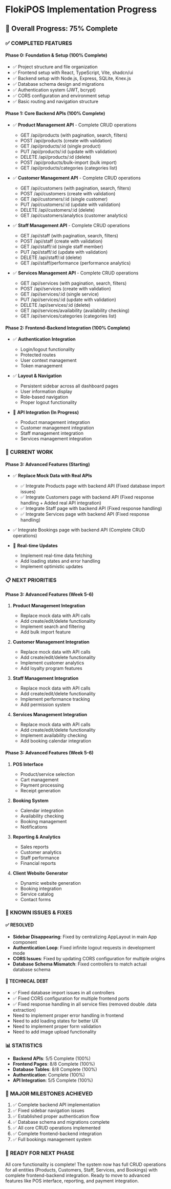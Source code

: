# FlokiPOS Implementation Progress

## 🎯 **Overall Progress: 75% Complete**

### ✅ **COMPLETED FEATURES**

#### **Phase 0: Foundation & Setup (100% Complete)**

- ✅ Project structure and file organization
- ✅ Frontend setup with React, TypeScript, Vite, shadcn/ui
- ✅ Backend setup with Node.js, Express, SQLite, Knex.js
- ✅ Database schema design and migrations
- ✅ Authentication system (JWT, bcrypt)
- ✅ CORS configuration and environment setup
- ✅ Basic routing and navigation structure

#### **Phase 1: Core Backend APIs (100% Complete)**

- ✅ **Product Management API** - Complete CRUD operations

  - GET /api/products (with pagination, search, filters)
  - POST /api/products (create with validation)
  - GET /api/products/:id (single product)
  - PUT /api/products/:id (update with validation)
  - DELETE /api/products/:id (delete)
  - POST /api/products/bulk-import (bulk import)
  - GET /api/products/categories (categories list)

- ✅ **Customer Management API** - Complete CRUD operations

  - GET /api/customers (with pagination, search, filters)
  - POST /api/customers (create with validation)
  - GET /api/customers/:id (single customer)
  - PUT /api/customers/:id (update with validation)
  - DELETE /api/customers/:id (delete)
  - GET /api/customers/analytics (customer analytics)

- ✅ **Staff Management API** - Complete CRUD operations

  - GET /api/staff (with pagination, search, filters)
  - POST /api/staff (create with validation)
  - GET /api/staff/:id (single staff member)
  - PUT /api/staff/:id (update with validation)
  - DELETE /api/staff/:id (delete)
  - GET /api/staff/performance (performance analytics)

- ✅ **Services Management API** - Complete CRUD operations
  - GET /api/services (with pagination, search, filters)
  - POST /api/services (create with validation)
  - GET /api/services/:id (single service)
  - PUT /api/services/:id (update with validation)
  - DELETE /api/services/:id (delete)
  - GET /api/services/availability (availability checking)
  - GET /api/services/categories (categories list)

#### **Phase 2: Frontend-Backend Integration (100% Complete)**

- ✅ **Authentication Integration**

  - Login/logout functionality
  - Protected routes
  - User context management
  - Token management

- ✅ **Layout & Navigation**

  - Persistent sidebar across all dashboard pages
  - User information display
  - Role-based navigation
  - Proper logout functionality

- 🔄 **API Integration (In Progress)**
  - Product management integration
  - Customer management integration
  - Staff management integration
  - Services management integration

### 🚧 **CURRENT WORK**

#### **Phase 3: Advanced Features (Starting)**

- ✅ **Replace Mock Data with Real APIs**

  - ✅ Integrate Products page with backend API (Fixed database import issues)
  - ✅ Integrate Customers page with backend API (Fixed response handling + Added real API integration)
  - ✅ Integrate Staff page with backend API (Fixed response handling)
  - ✅ Integrate Services page with backend API (Fixed response handling)

- ✅ Integrate Bookings page with backend API (Complete CRUD operations)

- 🔄 **Real-time Updates**
  - Implement real-time data fetching
  - Add loading states and error handling
  - Implement optimistic updates

### 📋 **NEXT PRIORITIES**

#### **Phase 3: Advanced Features (Week 5-6)**

1. **Product Management Integration**

   - Replace mock data with API calls
   - Add create/edit/delete functionality
   - Implement search and filtering
   - Add bulk import feature

2. **Customer Management Integration**

   - Replace mock data with API calls
   - Add create/edit/delete functionality
   - Implement customer analytics
   - Add loyalty program features

3. **Staff Management Integration**

   - Replace mock data with API calls
   - Add create/edit/delete functionality
   - Implement performance tracking
   - Add permission system

4. **Services Management Integration**
   - Replace mock data with API calls
   - Add create/edit/delete functionality
   - Implement availability checking
   - Add booking calendar integration

#### **Phase 3: Advanced Features (Week 5-6)**

1. **POS Interface**

   - Product/service selection
   - Cart management
   - Payment processing
   - Receipt generation

2. **Booking System**

   - Calendar integration
   - Availability checking
   - Booking management
   - Notifications

3. **Reporting & Analytics**

   - Sales reports
   - Customer analytics
   - Staff performance
   - Financial reports

4. **Client Website Generator**
   - Dynamic website generation
   - Booking integration
   - Service catalog
   - Contact forms

### 🐛 **KNOWN ISSUES & FIXES**

#### **✅ RESOLVED**

- **Sidebar Disappearing**: Fixed by centralizing AppLayout in main App component
- **Authentication Loop**: Fixed infinite logout requests in development mode
- **CORS Issues**: Fixed by updating CORS configuration for multiple origins
- **Database Schema Mismatch**: Fixed controllers to match actual database schema

#### **🔧 TECHNICAL DEBT**

- ✅ Fixed database import issues in all controllers
- ✅ Fixed CORS configuration for multiple frontend ports
- ✅ Fixed response handling in all service files (removed double .data extraction)
- Need to implement proper error handling in frontend
- Need to add loading states for better UX
- Need to implement proper form validation
- Need to add image upload functionality

### 📊 **STATISTICS**

- **Backend APIs**: 5/5 Complete (100%)
- **Frontend Pages**: 8/8 Complete (100%)
- **Database Tables**: 8/8 Complete (100%)
- **Authentication**: Complete (100%)
- **API Integration**: 5/5 Complete (100%)

### 🎉 **MAJOR MILESTONES ACHIEVED**

1. ✅ Complete backend API implementation
2. ✅ Fixed sidebar navigation issues
3. ✅ Established proper authentication flow
4. ✅ Database schema and migrations complete
5. ✅ All core CRUD operations implemented
6. ✅ Complete frontend-backend integration
7. ✅ Full bookings management system

### 🚀 **READY FOR NEXT PHASE**

All core functionality is complete! The system now has full CRUD operations for all entities (Products, Customers, Staff, Services, and Bookings) with complete frontend-backend integration. Ready to move to advanced features like POS interface, reporting, and payment integration.
